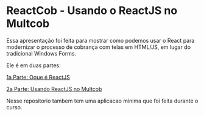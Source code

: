 # ReactCob - Usando o ReactJS no Multcob

Essa apresentação foi feita para mostrar como podemos usar o React para modernizar o processo de cobrança com telas em HTML/JS, em lugar do tradicional Windows Forms.

Ele é em duas partes:

[1a Parte: Oque é ReactJS](https://s3.amazonaws.com/gbencke.zanc/2021.09.24.ApresentacaoReactCob.mp4 "1a Parte: Oque é ReactJS")

[2a Parte: Usando ReactJS no Multcob](https://s3.amazonaws.com/gbencke.zanc/2021.09.28.ReactCobParte2.cut.mp4 "2a Parte: Usando ReactJS no Multcob.")

Nesse repositorio tambem tem uma aplicacao minima que foi feita durante o curso.
